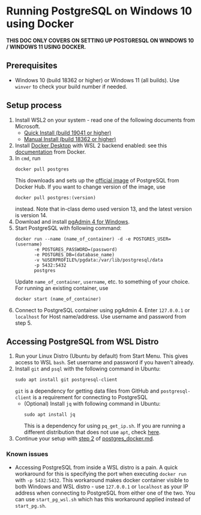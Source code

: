 # Running PostgreSQL on Windows 10 using Docker

**THIS DOC ONLY COVERS ON SETTING UP POSTGRESQL ON WINDOWS 10 / WINDOWS 11 USING DOCKER.**

## Prerequisites
 * Windows 10 (build 18362 or higher) or Windows 11 (all builds). Use ``winver`` to check your build number if needed.

## Setup process
 1. Install WSL2 on your system - read one of the following documents from Microsoft.
    * [Quick Install (build 19041 or higher)](https://docs.microsoft.com/en-us/windows/wsl/install)
    * [Manual Install (build 18362 or higher)](https://docs.microsoft.com/en-us/windows/wsl/install-manual)
 2. Install [Docker Desktop](https://desktop.docker.com/win/main/amd64/Docker%20Desktop%20Installer.exe) with WSL 2 backend enabled: see this [documentation](https://docs.docker.com/desktop/windows/wsl/) from Docker.
 3. In ``cmd``, run
    ```
    docker pull postgres
    ```
    This downloads and sets up the [official image](https://hub.docker.com/_/postgres) of PostgreSQL from Docker Hub. If you want to change version of the image, use
    ```
    docker pull postgres:(version)
    ```
    instead. Note that in-class demo used version 13, and the latest version is version 14.
 4. Download and install [pgAdmin 4 for Windows](https://www.pgadmin.org/download/pgadmin-4-windows/).
 5. Start PostgreSQL with following command:
    ```
    docker run --name (name_of_container) -d -e POSTGRES_USER=(username)
           -e POSTGRES_PASSWORD=(password)
           -e POSTGRES_DB=(database_name)
           -v %USERPROFILE%/pgdata:/var/lib/postgresql/data
           -p 5432:5432
           postgres
    ```
    Update ``name_of_container``, ``username``, etc. to something of your choice.
    For running an existing container, use
    ```
    docker start (name_of_container)
    ```
 6. Connect to PostgreSQL container using pgAdmin 4. Enter ``127.0.0.1`` or ``localhost`` for Host name/address. Use username and password from step 5. 


## Accessing PostgreSQL from WSL Distro
 1. Run your Linux Distro (Ubuntu by default) from Start Menu. This gives access to WSL ``bash``. Set username and password if you haven't already.
 2. Install ``git`` and ``psql`` with the following command in Ubuntu:
    ```
    sudo apt install git postgresql-client
    ```
    ``git`` is a dependency for getting data files from GitHub and ``postgresql-client`` is a requirement for connecting to PostgreSQL
     * (Optional) Install ``jq`` with following command in Ubuntu:
        ```
        sudo apt install jq
        ```
        This is a dependency for using ``pq_get_ip.sh``.
        If you are running a different distribution that does not use ``apt``, check [here](https://stedolan.github.io/jq/download/).
 3. Continue your setup with [step 2](../../postgres_docker.md#Step_2:_Get_files_from_github) of [postgres_docker.md](../../postgres_docker.md).

### Known issues
* Accessing PostgreSQL from inside a WSL distro is a pain. A quick workaround for this is specifying the port when executing ``docker run`` with ``-p 5432:5432``. This workaround makes docker container visible to both Windows and WSL distro - use ``127.0.0.1`` or ``localhost`` as your IP address when connecting to PostgreSQL from either one of the two. You can use ``start_pg_wsl.sh`` which has this workaround applied instead of ``start_pg.sh``.